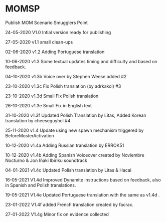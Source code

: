# MOMSP
 Publish MOM Scenario Smugglers Point


 24-05-2020 V1.0 Intial version ready for publishing

 27-05-2020 v1.1 small clean-ups

 02-06-2020 v1.2 Adding Portuguese translation

 10-06-2020 v1.3 Some textual updates timing and difficulty and based on feedback.

 04-10-2020 v1.3b Voice over by Stephen Weese added #2

 23-10-2020 v1.3c Fix Polish translation (by adrkakol) #3

 23-10-2020 v1.3d Small Fix Polish translation

 26-10-2020 v1.3e Small Fix in English text

 31-10-2020 v1.3f Updated Polish Translation by Litas, Added Korean translation by cheeseguyhcl #4

 25-11-2020 v1.4 Update using new spawn mechanism triggered by BeforeMosterActivation

 10-12-2020 v1.4a Adding Russian translation by ERROK51

 10-12-2020 v1.4b Adding Spanish Voiceover created by Noviembre Nocturno & Jon Iñaki Ibiriku soundtrack

 04-01-2021 v1.4c Updated Polish translation by Litas & Hacai

 16-05-2021 V1.4d Improved Dynamite instructions based on feedback, also in Spanish and Polish translations.

 19-05-2021 V1.4e Updated Portuguese translation with the same as v1.4d .

 23-01-2022 V1.4f added French translation created by facrax.

 27-01-2022 V1.4g Minor fix on evidence collected

